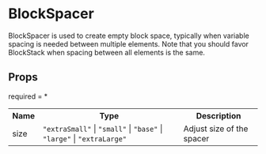 # BlockSpacer

BlockSpacer is used to create empty block space, typically when variable spacing is needed between multiple elements.
Note that you should favor BlockStack when spacing between all elements is the same.

## Props
required = *
<table><tr><th>Name</th><th>Type</th><th>Description</th></tr><tr><td>size</td><td><code>"extraSmall"</code> | <code>"small"</code> | <code>"base"</code> | <code>"large"</code> | <code>"extraLarge"</code></td><td>Adjust size of the spacer</td></tr></table>
